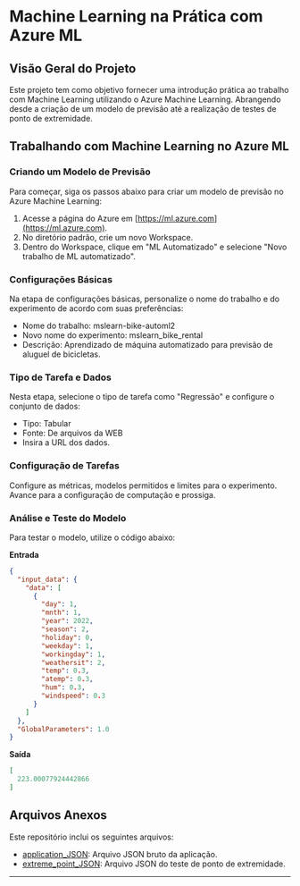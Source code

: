 # Machine Learning na Prática com Azure ML

## Visão Geral do Projeto

Este projeto tem como objetivo fornecer uma introdução prática ao trabalho com Machine Learning utilizando o Azure Machine Learning. Abrangendo desde a criação de um modelo de previsão até a realização de testes de ponto de extremidade.

## Trabalhando com Machine Learning no Azure ML

### Criando um Modelo de Previsão

Para começar, siga os passos abaixo para criar um modelo de previsão no Azure Machine Learning:

1. Acesse a página do Azure em [https://ml.azure.com](https://ml.azure.com).
2. No diretório padrão, crie um novo Workspace.
3. Dentro do Workspace, clique em "ML Automatizado" e selecione "Novo trabalho de ML automatizado".

### Configurações Básicas

Na etapa de configurações básicas, personalize o nome do trabalho e do experimento de acordo com suas preferências:

- Nome do trabalho: mslearn-bike-automl2
- Novo nome do experimento: mslearn_bike_rental
- Descrição: Aprendizado de máquina automatizado para previsão de aluguel de bicicletas.

### Tipo de Tarefa e Dados

Nesta etapa, selecione o tipo de tarefa como "Regressão" e configure o conjunto de dados:

- Tipo: Tabular
- Fonte: De arquivos da WEB
- Insira a URL dos dados.

### Configuração de Tarefas

Configure as métricas, modelos permitidos e limites para o experimento. Avance para a configuração de computação e prossiga.

### Análise e Teste do Modelo

Para testar o modelo, utilize o código abaixo:

**Entrada**
```json
{
  "input_data": {
    "data": [
      {
        "day": 1,
        "mnth": 1,
        "year": 2022,
        "season": 2,
        "holiday": 0,
        "weekday": 1,
        "workingday": 1,
        "weathersit": 2,
        "temp": 0.3,
        "atemp": 0.3,
        "hum": 0.3,
        "windspeed": 0.3
      }
    ]
  },
  "GlobalParameters": 1.0
}
```

**Saída**
```json
[
  223.00077924442866
]
```

## Arquivos Anexos

Este repositório inclui os seguintes arquivos:

- [application_JSON](application_JSON): Arquivo JSON bruto da aplicação.
- [extreme_point_JSON](extreme_point_JSON): Arquivo JSON do teste de ponto de extremidade.

---
